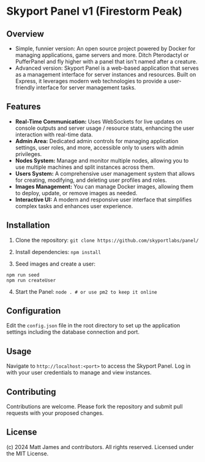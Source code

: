 # Skyport Panel v1 (Firestorm Peak)

## Overview
- Simple, funnier version: An open source project powered by Docker for managing applications, game servers and more. Ditch Pterodactyl or PufferPanel and fly higher with a panel that isn't named after a creature.
- Advanced version: Skyport Panel is a web-based application that serves as a management interface for server instances and resources. Built on Express, it leverages modern web technologies to provide a user-friendly interface for server management tasks.

## Features
- **Real-Time Communication:** Uses WebSockets for live updates on console outputs and server usage / resource stats, enhancing the user interaction with real-time data.
- **Admin Area:** Dedicated admin controls for managing application settings, user roles, and more, accessible only to users with admin privileges.
- **Nodes System:** Manage and monitor multiple nodes, allowing you to use multiple machines and split instances across them.
- **Users System:** A comprehensive user management system that allows for creating, modifying, and deleting user profiles and roles.
- **Images Management:** You can manage Docker images, allowing them to deploy, update, or remove images as needed.
- **Interactive UI:** A modern and responsive user interface that simplifies complex tasks and enhances user experience.


## Installation
1. Clone the repository:
`git clone https://github.com/skyportlabs/panel/`

2. Install dependencies:
`npm install`

3. Seed images and create a user:
```
npm run seed
npm run createUser
```

4. Start the Panel:
`node . # or use pm2 to keep it online`

## Configuration
Edit the `config.json` file in the root directory to set up the application settings including the database connection and port.

## Usage
Navigate to `http://localhost:<port>` to access the Skyport Panel. Log in with your user credentials to manage and view instances.

## Contributing
Contributions are welcome. Please fork the repository and submit pull requests with your proposed changes.

## License
(c) 2024 Matt James and contributors. All rights reserved. Licensed under the MIT License.